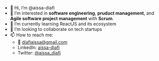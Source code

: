 - 👋 Hi, I’m @aissa-diafi
- 👀 I’m interested in **software engineering**, **pruduct management**, and **Agile software project management** with **Scrum**.
- 🌱 I’m currently learning ReactJS and its ecosystem
- 💞️ I’m looking to collaborate on tech startups
- 📫 How to reach me:
  -  📧 diafiaissa@gmail.com
  -  LinkedIn: [aissa-diafi](https://www.linkedin.com/in/aissa-diafi/)
  -  Twitter: [@aissa_diafi](https://twitter.com/aissa_diafi)
